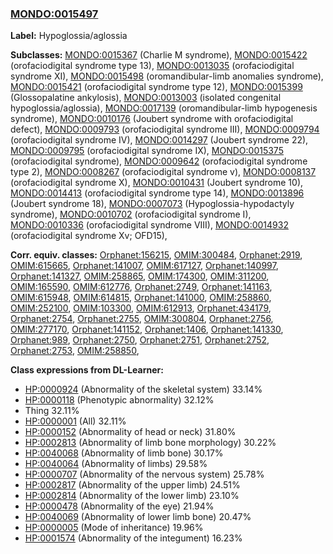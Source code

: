
### [MONDO:0015497](http://purl.obolibrary.org/obo/MONDO_0015497)
**Label:** Hypoglossia/aglossia

**Subclasses:** [MONDO:0015367](http://purl.obolibrary.org/obo/MONDO_0015367) (Charlie M syndrome), [MONDO:0015422](http://purl.obolibrary.org/obo/MONDO_0015422) (orofaciodigital syndrome type 13), [MONDO:0013035](http://purl.obolibrary.org/obo/MONDO_0013035) (orofaciodigital syndrome XI), [MONDO:0015498](http://purl.obolibrary.org/obo/MONDO_0015498) (oromandibular-limb anomalies syndrome), [MONDO:0015421](http://purl.obolibrary.org/obo/MONDO_0015421) (orofaciodigital syndrome type 12), [MONDO:0015399](http://purl.obolibrary.org/obo/MONDO_0015399) (Glossopalatine ankylosis), [MONDO:0013003](http://purl.obolibrary.org/obo/MONDO_0013003) (isolated congenital hypoglossia/aglossia), [MONDO:0017139](http://purl.obolibrary.org/obo/MONDO_0017139) (oromandibular-limb hypogenesis syndrome), [MONDO:0010176](http://purl.obolibrary.org/obo/MONDO_0010176) (Joubert syndrome with orofaciodigital defect), [MONDO:0009793](http://purl.obolibrary.org/obo/MONDO_0009793) (orofaciodigital syndrome III), [MONDO:0009794](http://purl.obolibrary.org/obo/MONDO_0009794) (orofaciodigital syndrome IV), [MONDO:0014297](http://purl.obolibrary.org/obo/MONDO_0014297) (Joubert syndrome 22), [MONDO:0009795](http://purl.obolibrary.org/obo/MONDO_0009795) (orofaciodigital syndrome IX), [MONDO:0015375](http://purl.obolibrary.org/obo/MONDO_0015375) (orofaciodigital syndrome), [MONDO:0009642](http://purl.obolibrary.org/obo/MONDO_0009642) (orofaciodigital syndrome type 2), [MONDO:0008267](http://purl.obolibrary.org/obo/MONDO_0008267) (orofaciodigital syndrome v), [MONDO:0008137](http://purl.obolibrary.org/obo/MONDO_0008137) (orofaciodigital syndrome X), [MONDO:0010431](http://purl.obolibrary.org/obo/MONDO_0010431) (Joubert syndrome 10), [MONDO:0014413](http://purl.obolibrary.org/obo/MONDO_0014413) (orofaciodigital syndrome type 14), [MONDO:0013896](http://purl.obolibrary.org/obo/MONDO_0013896) (Joubert syndrome 18), [MONDO:0007073](http://purl.obolibrary.org/obo/MONDO_0007073) (Hypoglossia-hypodactyly syndrome), [MONDO:0010702](http://purl.obolibrary.org/obo/MONDO_0010702) (orofaciodigital syndrome I), [MONDO:0010336](http://purl.obolibrary.org/obo/MONDO_0010336) (orofaciodigital syndrome VIII), [MONDO:0014932](http://purl.obolibrary.org/obo/MONDO_0014932) (orofaciodigital syndrome Xv; OFD15), 

**Corr. equiv. classes:** [Orphanet:156215](http://www.orpha.net/ORDO/Orphanet_156215), [OMIM:300484](http://purl.obolibrary.org/obo/OMIM_300484), [Orphanet:2919](http://www.orpha.net/ORDO/Orphanet_2919), [OMIM:615665](http://purl.obolibrary.org/obo/OMIM_615665), [Orphanet:141007](http://www.orpha.net/ORDO/Orphanet_141007), [OMIM:617127](http://purl.obolibrary.org/obo/OMIM_617127), [Orphanet:140997](http://www.orpha.net/ORDO/Orphanet_140997), [Orphanet:141327](http://www.orpha.net/ORDO/Orphanet_141327), [OMIM:258865](http://purl.obolibrary.org/obo/OMIM_258865), [OMIM:174300](http://purl.obolibrary.org/obo/OMIM_174300), [OMIM:311200](http://purl.obolibrary.org/obo/OMIM_311200), [OMIM:165590](http://purl.obolibrary.org/obo/OMIM_165590), [OMIM:612776](http://purl.obolibrary.org/obo/OMIM_612776), [Orphanet:2749](http://www.orpha.net/ORDO/Orphanet_2749), [Orphanet:141163](http://www.orpha.net/ORDO/Orphanet_141163), [OMIM:615948](http://purl.obolibrary.org/obo/OMIM_615948), [OMIM:614815](http://purl.obolibrary.org/obo/OMIM_614815), [Orphanet:141000](http://www.orpha.net/ORDO/Orphanet_141000), [OMIM:258860](http://purl.obolibrary.org/obo/OMIM_258860), [OMIM:252100](http://purl.obolibrary.org/obo/OMIM_252100), [OMIM:103300](http://purl.obolibrary.org/obo/OMIM_103300), [OMIM:612913](http://purl.obolibrary.org/obo/OMIM_612913), [Orphanet:434179](http://www.orpha.net/ORDO/Orphanet_434179), [Orphanet:2754](http://www.orpha.net/ORDO/Orphanet_2754), [Orphanet:2755](http://www.orpha.net/ORDO/Orphanet_2755), [OMIM:300804](http://purl.obolibrary.org/obo/OMIM_300804), [Orphanet:2756](http://www.orpha.net/ORDO/Orphanet_2756), [OMIM:277170](http://purl.obolibrary.org/obo/OMIM_277170), [Orphanet:141152](http://www.orpha.net/ORDO/Orphanet_141152), [Orphanet:1406](http://www.orpha.net/ORDO/Orphanet_1406), [Orphanet:141330](http://www.orpha.net/ORDO/Orphanet_141330), [Orphanet:989](http://www.orpha.net/ORDO/Orphanet_989), [Orphanet:2750](http://www.orpha.net/ORDO/Orphanet_2750), [Orphanet:2751](http://www.orpha.net/ORDO/Orphanet_2751), [Orphanet:2752](http://www.orpha.net/ORDO/Orphanet_2752), [Orphanet:2753](http://www.orpha.net/ORDO/Orphanet_2753), [OMIM:258850](http://purl.obolibrary.org/obo/OMIM_258850), 

**Class expressions from DL-Learner:**

- [HP:0000924](http://purl.obolibrary.org/obo/HP_0000924) (Abnormality of the skeletal system) 33.14%
- [HP:0000118](http://purl.obolibrary.org/obo/HP_0000118) (Phenotypic abnormality) 32.12%
- Thing 32.11%
- [HP:0000001](http://purl.obolibrary.org/obo/HP_0000001) (All) 32.11%
- [HP:0000152](http://purl.obolibrary.org/obo/HP_0000152) (Abnormality of head or neck) 31.80%
- [HP:0002813](http://purl.obolibrary.org/obo/HP_0002813) (Abnormality of limb bone morphology) 30.22%
- [HP:0040068](http://purl.obolibrary.org/obo/HP_0040068) (Abnormality of limb bone) 30.17%
- [HP:0040064](http://purl.obolibrary.org/obo/HP_0040064) (Abnormality of limbs) 29.58%
- [HP:0000707](http://purl.obolibrary.org/obo/HP_0000707) (Abnormality of the nervous system) 25.78%
- [HP:0002817](http://purl.obolibrary.org/obo/HP_0002817) (Abnormality of the upper limb) 24.51%
- [HP:0002814](http://purl.obolibrary.org/obo/HP_0002814) (Abnormality of the lower limb) 23.10%
- [HP:0000478](http://purl.obolibrary.org/obo/HP_0000478) (Abnormality of the eye) 21.94%
- [HP:0040069](http://purl.obolibrary.org/obo/HP_0040069) (Abnormality of lower limb bone) 20.47%
- [HP:0000005](http://purl.obolibrary.org/obo/HP_0000005) (Mode of inheritance) 19.96%
- [HP:0001574](http://purl.obolibrary.org/obo/HP_0001574) (Abnormality of the integument) 16.23%


